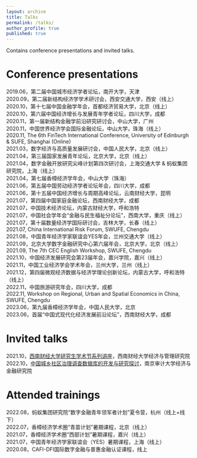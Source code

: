 ```yaml
---
layout: archive
title: Talks
permalink: /talks/
author_profile: true
published: true
---
```


Contains conference presentations and invited talks.

Conference presentations
======
2019.06，第二届中国城市经济学者论坛，南开大学，天津<br>
2020.09，第二届新结构经济学学术研讨会，西安交通大学，西安（线上）<br>
2020.10，第十七届中国金融学年会，首都经济贸易大学，北京（线上）<br>
2020.10，第六届中国经济增长与发展青年学者论坛，四川大学，成都<br>
2020.11，第一届新结构金融学前沿研究研讨会，中山大学，广州<br>
2020.11，中国世界经济学会国际金融论坛，中山大学，珠海（线上）<br>
2020.11, The 6th FinTech International Conference, University of Edinburgh & SUFE, Shanghai (Online)<br>
2021.03，数字经济与高质量发展研讨会，中国人民大学，北京（线上）<br>
2021.04，第三届国家发展青年论坛，北京大学，北京（线上）<br>
2021.04，数字金融开放研究尖峰计划第四次研讨会，上海交通大学 & 蚂蚁集团研究院，上海（线上）<br>
2021.04，第七届香樟经济学年会，中山大学（珠海）<br>
2021.06，第五届中国劳动经济学者论坛年会，四川大学，成都<br>
2021.06，第十五届中国经济增长与周期高峰论坛，云南财经大学，昆明<br>
2021.07，第四届中国家庭金融论坛，西南财经大学，成都<br>
2021.07，中国技术经济论坛，内蒙古财经大学，呼和浩特<br>
2021.07，中国社会学年会“金融与民生福祉分论坛”，西南大学，重庆（线上）<br>
2021.07，第十届数量经济学国际研讨会，吉林大学，长春（线上）<br>
2021.07, China International Risk Forum, SWUFE, Chengdu<br>
2021.08，中国青年经济学家联谊会YES年会，兰州交通大学（线上）<br>
2021.09，北京大学数字金融研究中心第六届年会，北京大学，北京（线上）<br>
2021.09, The 7th CEC English Workshop, SWUFE, Chengdu<br>
2021.10，中国经济发展研究会第23届年会，嘉兴学院，嘉兴（线上）<br>
2021.11，中国工业经济学会学术年会，兰州大学，兰州（线上）<br>
2021.12，第四届微观经济数据与经济学理论创新论坛，内蒙古大学，呼和浩特（线上）<br>
2022.11，中国旅游研究年会，四川大学，成都<br>
2022.11, Workshop on Regional, Urban and Spatial Economics in China, SWUFE, Chengdu<br>
2023.06，第九届香樟经济学年会，中国人民大学，北京<br>
2023.06，首届“中国式现代化经济发展前沿论坛”，西南财经大学，成都

Invited talks
======
2021.10，[西南财经大学研究生学术节系列讲座](https://mp.weixin.qq.com/s/67N92GOJDE66SgHXL6iZ4g)，西南财经大学经济与管理研究院<br>
2022.10，[中国城乡社区治理调查数据库的开发与研究探讨](https://mp.weixin.qq.com/s/DsYK_tjlXENuDOIIjDswyQ)，南京审计大学经济与金融研究院

Attended trainings
======
2022.08，蚂蚁集团研究院“数字金融青年领军者计划”夏令营，杭州（线上+线下）<br>
2022.07，香樟经济学术圈“青苗计划”暑期课程，北京（线上）<br>
2021.07，香樟经济学术圈“西部计划”暑期课程，嘉兴（线上）<br>
2021.07，中国青年经济学家联谊会（YES）暑期课程，上海（线上）<br>
2020.08，CAFI-DFI国际数字金融与普惠金融认证课程，线上



